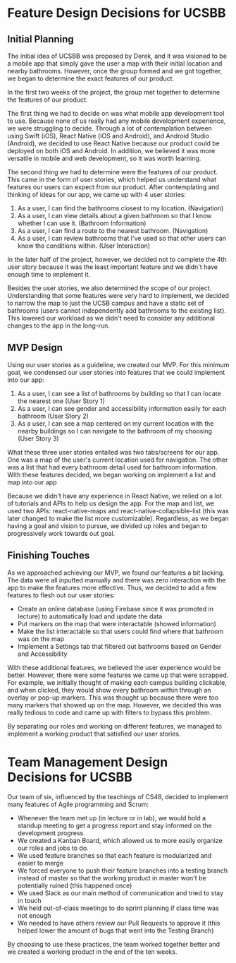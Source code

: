 # Feature Design Decisions for UCSBB

## Initial Planning
The initial idea of UCSBB was proposed by Derek, and it was visioned to be a mobile app that simply gave the user a map with their initial location and nearby bathrooms. However, once the group formed and we got together, we began to determine the exact features of our product.

In the first two weeks of the project, the group met together to determine the features of our product. 

The first thing we had to decide on was what mobile app development tool to use. Because none of us really had any mobile development experience, we were struggling to decide. Through a lot of contemplation between using Swift (iOS), React Native (iOS and Android), and Android Studio (Android), we decided to use React Native because our product could be deployed on both iOS and Android. In addition, we believed it was more versatile in mobile and web development, so it was worth learning.

The second thing we had to determine were the features of our product. This came in the form of user stories, which helped us understand what features our users can expect from our product. After contemplating and thinking of ideas for our app, we came up with 4 user stories:
1. As a user, I can find the bathrooms closest to my location. (Navigation)
2. As a user, I can view details about a given bathroom so that I know whether I can use it. (Bathroom Information)
3. As a user, I can find a route to the nearest bathroom. (Navigation)
4. As a user, I can review bathrooms that I've used so that other users can know the conditions within. (User Interaction)

In the later half of the project, however, we decided not to complete the 4th user story because it was the least important feature and we didn't have enough time to implement it.

Besides the user stories, we also determined the scope of our project. Understanding that some features were very hard to implement, we decided to narrow the map to just the UCSB campus and have a static set of bathrooms (users cannot independently add bathrooms to the existing list). This lowered our workload as we didn't need to consider any additional changes to the app in the long-run.

## MVP Design
Using our user stories as a guideline, we created our MVP. For this minimum goal, we condensed our user stories into features that we could implement into our app:
1. As a user, I can see a list of bathrooms by building so that I can locate the nearest one (User Story 1)
2. As a user, I can see gender and accessibility information easily for each bathroom (User Story 2)
3. As a user, I can see a map centered on my current location with the nearby buildings so I can navigate to the bathroom of my choosing (User Story 3)

What these three user stories entailed was two tabs/screens for our app. One was a map of the user's current location used for navigation. The other was a list that had every bathroom detail used for bathroom information. With these features decided, we began working on implement a list and map into our app

Because we didn't have any experience in React Native, we relied on a lot of tutorials and APIs to help us design the app. For the map and list, we used two APIs: react-native-maps and react-native-collapsible-list (this was later changed to make the list more customizable). Regardless, as we began having a goal and vision to pursue, we divided up roles and began to progressively work towards out goal.

## Finishing Touches
As we approached achieving our MVP, we found our features a bit lacking. The data were all inputted manually and there was zero interaction with the app to make the features more effective. Thus, we decided to add a few features to flesh out our user stories:
* Create an online database (using Firebase since it was promoted in lecture) to automatically load and update the data
* Put markers on the map that were interactable (showed information)
* Make the list interactable so that users could find where that bathroom was on the map
* Implement a Settings tab that filtered out bathrooms based on Gender and Accessibility

With these additional features, we believed the user experience would be better. However, there were some features we came up that were scrapped. For example, we initially thought of making each campus building clickable, and when clicked, they would show every bathroom within through an overlay or pop-up markers. This was thought up because there were too many markers that showed up on the map. However, we decided this was really tedious to code and came up with filters to bypass this problem.

By separating our roles and working on different features, we managed to implement a working product that satisfied our user stories.

# Team Management Design Decisions for UCSBB
Our team of six, influenced by the teachings of CS48, decided to implement many features of Agile programming and Scrum:
* Whenever the team met up (in lecture or in lab), we would hold a standup meeting to get a progress report and stay informed on the development progress.
* We created a Kanban Board, which allowed us to more easily organize our roles and jobs to do.
* We used feature branches so that each feature is modularized and easier to merge
* We forced everyone to push their feature branches into a testing branch instead of master so that the working product in master won't be potentially ruined (this happened once)
* We used Slack as our main method of communication and tried to stay in touch
* We held out-of-class meetings to do sprint planning if class time was not enough
* We needed to have others review our Pull Requests to approve it (this helped lower the amount of bugs that went into the Testing Branch)

By choosing to use these practices, the team worked together better and we created a working product in the end of the ten weeks.
